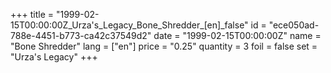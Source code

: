 +++
title = "1999-02-15T00:00:00Z_Urza's_Legacy_Bone_Shredder_[en]_false"
id = "ece050ad-788e-4451-b773-ca42c37549d2"
date = "1999-02-15T00:00:00Z"
name = "Bone Shredder"
lang = ["en"]
price = "0.25"
quantity = 3
foil = false
set = "Urza's Legacy"
+++
